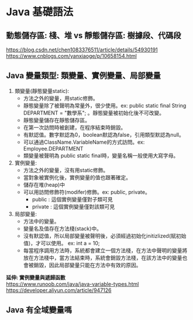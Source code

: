 # Java 基礎語法
## 動態儲存區: 棧、堆 vs 靜態儲存區: 樹據段、代碼段
https://blog.csdn.net/chen1083376511/article/details/54930191     
https://www.cnblogs.com/yanxiaoge/p/10658154.html
## Java 變量類型: 類變量、實例變量、局部變量
1. 類變量(靜態變量static): 
   - 方法之外的變量，用static修飾。
   - 靜態變量除了被聲明為常量外，很少使用。ex: public static final String DEPARTMENT = "數學系"; 。靜態變量被初始化後不可改變。
   - 靜態變量儲存在靜態儲存區。
   - 在第一次訪問時被創建，在程序結束時銷毀。
   - 有默認值。數字默認為0，boolean默認為false，引用類型默認為null。
   - 可以通過ClassName.VariableName的方式訪問。ex: Employee.DEPARTMENT
   - 類變量被聲明為 public static final時，變量名稱一般使用大寫字母。
3. 實例變量: 
   - 方法之外的變量，沒有用static修飾。
   - 當對象被實例化後，實例變量的值也跟著確定。
   - 儲存在堆(heap)中
   - 可以用訪問修飾符(modifer)修飾。ex: public, private。
     - public : 這個實例變量僅對子類可見
     - private : 這個實例變量僅對該類可見
4. 局部變量: 
   - 方法中的變量。
   - 變量名及值存在方法棧(stack)中。
   - 沒有默認值，所以局部變量被聲明後，必須經過初始化initizlized(賦初始值)，才可以使用。 ex: int a = 10;
   - 每當程序調用方法時，系統都會建立一個方法棧，在方法中聲明的變量將放在方法棧中，當方法結束時，系統會銷毀方法棧，在該方法中的變量也會被銷毀，因此局部變量只能在方法中有效的原因。



**延伸: 實例變量與遞歸函數**   
https://www.runoob.com/java/java-variable-types.html     
https://developer.aliyun.com/article/947126
## Java 有全域變量嗎


